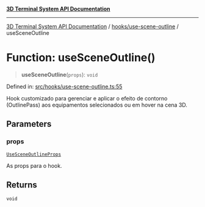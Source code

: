 [**3D Terminal System API Documentation**](../../../README.md)

***

[3D Terminal System API Documentation](../../../README.md) / [hooks/use-scene-outline](../README.md) / useSceneOutline

# Function: useSceneOutline()

> **useSceneOutline**(`props`): `void`

Defined in: [src/hooks/use-scene-outline.ts:55](https://github.com/Dicommunitas/ThreeJS_Terminal_3D/blob/c0b82ba8679b8f85845255448514bad599eca08d/src/hooks/use-scene-outline.ts#L55)

Hook customizado para gerenciar e aplicar o efeito de contorno (OutlinePass)
aos equipamentos selecionados ou em hover na cena 3D.

## Parameters

### props

[`UseSceneOutlineProps`](../interfaces/UseSceneOutlineProps.md)

As props para o hook.

## Returns

`void`
